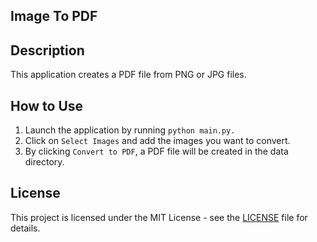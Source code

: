 ## Image To PDF
## Description
This application creates a PDF file from PNG or JPG files.

## How to Use
1. Launch the application by running `python main.py.`
2. Click on `Select Images` and add the images you want to convert.
3. By clicking `Convert to PDF`, a PDF file will be created in the data directory.

## License

This project is licensed under the MIT License - see the [LICENSE](/LICENSE) file for details.